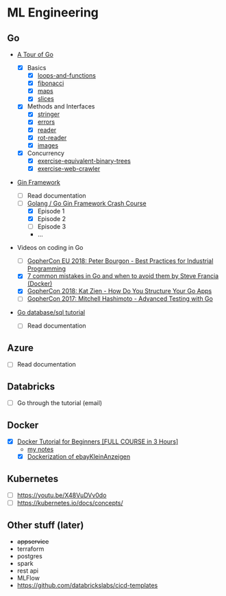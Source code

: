# ML Engineering

## Go

* [A Tour of Go](https://tour.golang.org)

  * [x] Basics
    * [x] [loops-and-functions](go/exercises/exercise-loops-and-functions.go)
    * [x] [fibonacci](go/exercises/exercise-fibonacci-closure.go)
    * [x] [maps](go/exercises/exercise-maps.go)
    * [x] [slices](go/exercises/exercise-slices.go)

  * [x] Methods and Interfaces
    * [x] [stringer](go/exercises/exercise-stringer.go)
    * [x] [errors](go/exercises/exercise-errors.go)
    * [x] [reader](go/exercises/exercise-reader.go)
    * [x] [rot-reader](go/exercises/exercise-rot-reader.go)
    * [x] [images](go/exercises/exercise-images.go)

  * [x] Concurrency
    * [x] [exercise-equivalent-binary-trees](go/exercises/exercise-equivalent-binary-trees.go)
    * [x] [exercise-web-crawler](go/exercises/exercise-web-crawler.go)

* [Gin Framework](github.com/gin-gonic/gin)
  * [ ] Read documentation
  * [ ] [Golang / Go Gin Framework Crash Course](https://www.youtube.com/watch?v=qR0WnWL2o1Q&list=PL3eAkoh7fypr8zrkiygiY1e9osoqjoV9w&ab_channel=PragmaticReviews)
    * [x] Episode 1
    * [x] Episode 2
    * [ ] Episode 3
    * ...
* Videos on coding in Go
  * [ ] [GopherCon EU 2018: Peter Bourgon - Best Practices for Industrial Programming
](https://www.youtube.com/watch?v=PTE4VJIdHPg&feature=emb_title&ab_channel=GopherConEurope)
  * [x] [7 common mistakes in Go and when to avoid them by Steve Francia (Docker)
](https://youtu.be/29LLRKIL_TI)
  * [x] [GopherCon 2018: Kat Zien - How Do You Structure Your Go Apps
](https://www.youtube.com/watch?v=oL6JBUk6tj0&feature=emb_title&ab_channel=GopherAcademy)
  * [ ] [GopherCon 2017: Mitchell Hashimoto - Advanced Testing with Go
](https://www.youtube.com/watch?v=8hQG7QlcLBk&feature=emb_title&ab_channel=GopherAcademy)

* [Go database/sql tutorial](http://go-database-sql.org/index.html)
  * [ ] Read documentation

## Azure

* [ ] Read documentation

## Databricks

* [ ] Go through the tutorial (email)

## Docker

* [x] [Docker Tutorial for Beginners [FULL COURSE in 3 Hours]
](https://www.youtube.com/watch?v=3c-iBn73dDE&t=288s&ab_channel=TechWorldwithNana)
  * [my notes](docker/docker.MD)
  * [x] [Dockerization of ebayKleinAnzeigen](https://github.com/denisergashbaev/ebayKleinanzeigen/pull/1)

## Kubernetes

* [ ] <https://youtu.be/X48VuDVv0do>
* [ ] <https://kubernetes.io/docs/concepts/>

## Other stuff (later)

* ~~appservice~~
* terraform
* postgres
* spark
* rest api
* MLFlow
* https://github.com/databrickslabs/cicd-templates
